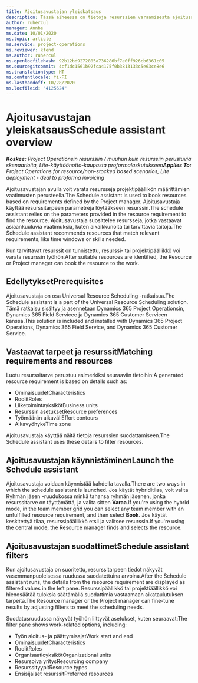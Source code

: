 ```yaml
---
title: Ajoitusavustajan yleiskatsaus
description: Tässä aiheessa on tietoja resurssien varaamisesta ajoitusavustajan avulla.
author: ruhercul
manager: Annbe
ms.date: 10/01/2020
ms.topic: article
ms.service: project-operations
ms.reviewer: kfend
ms.author: ruhercul
ms.openlocfilehash: 92b12bd9272805a736286bf7e0ff926cb6361c05
ms.sourcegitcommit: 4cf1dc1561b92fca4175f0b3813133c5e63ce8e6
ms.translationtype: HT
ms.contentlocale: fi-FI
ms.lasthandoff: 10/28/2020
ms.locfileid: "4125624"
---
```

# <a name="schedule-assistant-overview"></a><span data-ttu-id="8c88a-103">Ajoitusavustajan yleiskatsaus</span><span class="sxs-lookup"><span data-stu-id="8c88a-103">Schedule assistant overview</span></span>

<span data-ttu-id="8c88a-104">_**Koskee:** Project Operationsin resurssiin / muuhun kuin resurssiin perustuvia skenaarioita, Lite-käyttöönotto-kaupasta proformalaskutukseen_</span><span class="sxs-lookup"><span data-stu-id="8c88a-104">_**Applies To:** Project Operations for resource/non-stocked based scenarios, Lite deployment - deal to proforma invoicing_</span></span>

<span data-ttu-id="8c88a-105">Ajoitusavustajan avulla voit varata resursseja projektipäällikön määrittämien vaatimusten perusteella.</span><span class="sxs-lookup"><span data-stu-id="8c88a-105">The Schedule assistant is used to book resources based on requirements defined by the Project manager.</span></span> <span data-ttu-id="8c88a-106">Ajoitusavustaja käyttää resurssitarpeen parametreja löytääkseen resurssin.</span><span class="sxs-lookup"><span data-stu-id="8c88a-106">The schedule assistant relies on the parameters provided in the resource requirement to find the resource.</span></span> <span data-ttu-id="8c88a-107">Ajoitusavustaja suosittelee resursseja, jotka vastaavat asiaankuuluvia vaatimuksia, kuten aikaikkunoita tai tarvittavia taitoja.</span><span class="sxs-lookup"><span data-stu-id="8c88a-107">The Schedule assistant recommends resources that match relevant requirements, like time windows or skills needed.</span></span>

<span data-ttu-id="8c88a-108">Kun tarvittavat resurssit on tunnistettu, resurssi- tai projektipäällikkö voi varata resurssin työhön.</span><span class="sxs-lookup"><span data-stu-id="8c88a-108">After suitable resources are identified, the Resource or Project manager can book the resource to the work.</span></span>

## <a name="prerequisites"></a><span data-ttu-id="8c88a-109">Edellytykset</span><span class="sxs-lookup"><span data-stu-id="8c88a-109">Prerequisites</span></span>

<span data-ttu-id="8c88a-110">Ajoitusavustaja on osa Universal Resource Scheduling -ratkaisua.</span><span class="sxs-lookup"><span data-stu-id="8c88a-110">The Schedule assistant is a part of the Universal Resource Scheduling solution.</span></span> <span data-ttu-id="8c88a-111">Tämä ratkaisu sisältyy ja asennetaan Dynamics 365 Project Operationsin, Dynamics 365 Field Servicee ja Dynamics 365 Customer Servicen kanssa.</span><span class="sxs-lookup"><span data-stu-id="8c88a-111">This solution is included and installed with Dynamics 365 Project Operations, Dynamics 365 Field Service, and Dynamics 365 Customer Service.</span></span>

## <a name="matching-requirements-and-resources"></a><span data-ttu-id="8c88a-112">Vastaavat tarpeet ja resurssit</span><span class="sxs-lookup"><span data-stu-id="8c88a-112">Matching requirements and resources</span></span>

<span data-ttu-id="8c88a-113">Luotu resurssitarve perustuu esimerkiksi seuraaviin tietoihin:</span><span class="sxs-lookup"><span data-stu-id="8c88a-113">A generated resource requirement is based on details such as:</span></span>

-   <span data-ttu-id="8c88a-114">Ominaisuudet</span><span class="sxs-lookup"><span data-stu-id="8c88a-114">Characteristics</span></span>
-   <span data-ttu-id="8c88a-115">Roolit</span><span class="sxs-lookup"><span data-stu-id="8c88a-115">Roles</span></span>
-   <span data-ttu-id="8c88a-116">Liiketoimintayksiköt</span><span class="sxs-lookup"><span data-stu-id="8c88a-116">Business units</span></span>
-   <span data-ttu-id="8c88a-117">Resurssin asetukset</span><span class="sxs-lookup"><span data-stu-id="8c88a-117">Resource preferences</span></span>
-   <span data-ttu-id="8c88a-118">Työmäärän aikaväli</span><span class="sxs-lookup"><span data-stu-id="8c88a-118">Effort contours</span></span>
-   <span data-ttu-id="8c88a-119">Aikavyöhyke</span><span class="sxs-lookup"><span data-stu-id="8c88a-119">Time zone</span></span>

<span data-ttu-id="8c88a-120">Ajoitusavustaja käyttää näitä tietoja resurssien suodattamiseen.</span><span class="sxs-lookup"><span data-stu-id="8c88a-120">The Schedule assistant uses these details to filter resources.</span></span>

## <a name="launch-the-schedule-assistant"></a><span data-ttu-id="8c88a-121">Ajoitusavustajan käynnistäminen</span><span class="sxs-lookup"><span data-stu-id="8c88a-121">Launch the Schedule assistant</span></span>

<span data-ttu-id="8c88a-122">Ajoitusavustaja voidaan käynnistää kahdella tavalla.</span><span class="sxs-lookup"><span data-stu-id="8c88a-122">There are two ways in which the schedule assistant is launched.</span></span> <span data-ttu-id="8c88a-123">Jos käytät hybriditilaa, voit valita Ryhmän jäsen -ruudukossa minkä tahansa ryhmän jäsenen, jonka resurssitarve on täyttämättä, ja valita sitten **Varaa**.</span><span class="sxs-lookup"><span data-stu-id="8c88a-123">If you're using the hybrid mode, in the team member grid you can select any team member with an unfulfilled resource requirement, and then select **Book**.</span></span> <span data-ttu-id="8c88a-124">Jos käytät keskitettyä tilaa, resurssipäällikkö etsii ja valitsee resurssin.</span><span class="sxs-lookup"><span data-stu-id="8c88a-124">If you're using the central mode, the Resource manager finds and selects the resource.</span></span>

## <a name="schedule-assistant-filters"></a><span data-ttu-id="8c88a-125">Ajoitusavustajan suodattimet</span><span class="sxs-lookup"><span data-stu-id="8c88a-125">Schedule assistant filters</span></span>

<span data-ttu-id="8c88a-126">Kun ajoitusavustaja on suoritettu, resurssitarpeen tiedot näkyvät vasemmanpuoleisessa ruudussa suodatettuina arvoina.</span><span class="sxs-lookup"><span data-stu-id="8c88a-126">After the Schedule assistant runs, the details from the resource requirement are displayed as filtered values in the left pane.</span></span> <span data-ttu-id="8c88a-127">Resurssipäällikkö tai projektiäällikkö voi hienosäätää tuloksia säätämällä suodattimia vastaamaan aikataulutuksen tarpeita.</span><span class="sxs-lookup"><span data-stu-id="8c88a-127">The Resource manager or the Project manager can fine-tune results by adjusting filters to meet the scheduling needs.</span></span>

<span data-ttu-id="8c88a-128">Suodatusruudussa näkyvät työhön liittyvät asetukset, kuten seuraavat:</span><span class="sxs-lookup"><span data-stu-id="8c88a-128">The filter pane shows work-related options, including:</span></span>

-   <span data-ttu-id="8c88a-129">Työn aloitus- ja päättymisajat</span><span class="sxs-lookup"><span data-stu-id="8c88a-129">Work start and end</span></span>
-   <span data-ttu-id="8c88a-130">Ominaisuudet</span><span class="sxs-lookup"><span data-stu-id="8c88a-130">Characteristics</span></span>
-   <span data-ttu-id="8c88a-131">Roolit</span><span class="sxs-lookup"><span data-stu-id="8c88a-131">Roles</span></span>
-   <span data-ttu-id="8c88a-132">Organisaatioyksiköt</span><span class="sxs-lookup"><span data-stu-id="8c88a-132">Organizational units</span></span>
-   <span data-ttu-id="8c88a-133">Resursoiva yritys</span><span class="sxs-lookup"><span data-stu-id="8c88a-133">Resourcing company</span></span>
-   <span data-ttu-id="8c88a-134">Resurssityypit</span><span class="sxs-lookup"><span data-stu-id="8c88a-134">Resource types</span></span>
-   <span data-ttu-id="8c88a-135">Ensisijaiset resurssit</span><span class="sxs-lookup"><span data-stu-id="8c88a-135">Preferred resources</span></span>
